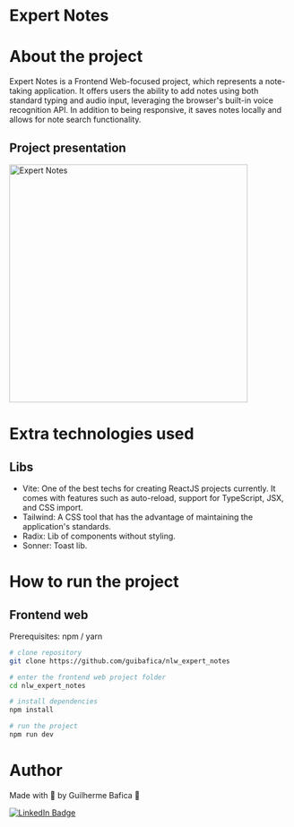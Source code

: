 # Expert Notes

# About the project

Expert Notes is a Frontend Web-focused project, which represents a note-taking application. It offers users the ability to add notes using both standard typing and audio input, leveraging the browser's built-in voice recognition API. In addition to being responsive, it saves notes locally and allows for note search functionality.

## Project presentation

<img
  alt="Expert Notes" 
  title="Expert Notes' presentation gif" 
  src="./github/dude/logo-nlw-expert.svg" 
  height="425" 
/>

# Extra technologies used

## Libs

- Vite: One of the best techs for creating ReactJS projects currently. It comes with features such as auto-reload, support for TypeScript, JSX, and CSS import.
- Tailwind: A CSS tool that has the advantage of maintaining the application's standards.
- Radix: Lib of components without styling.
- Sonner: Toast lib.

# How to run the project

## Frontend web

Prerequisites: npm / yarn

```bash
# clone repository
git clone https://github.com/guibafica/nlw_expert_notes

# enter the frontend web project folder
cd nlw_expert_notes

# install dependencies
npm install

# run the project
npm run dev
```

# Author

Made with 💜 by Guilherme Bafica 👋

[![LinkedIn Badge](https://img.shields.io/badge/-GuilhermeBafica-blue?style=flat-square&logo=Linkedin&logoColor=white&link=https://www.linkedin.com/in/guilhermebafica/)](https://www.linkedin.com/in/guilhermebafica/)
